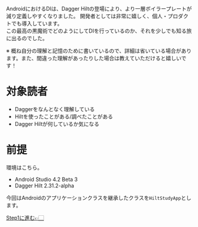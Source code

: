 AndroidにおけるDIは、Dagger Hiltの登場により、より一層ボイラープレートが減り定義しやすくなりました。  開発者としては非常に嬉しく、個人・プロダクトでも導入しています。  
この最高の黒魔術でどのようにしてDIを行っているのか、それを少しでも知る旅に出るのでした。

※ 概ね自分の理解と記憶のために書いているので、詳細は省いている場合があります。また、間違った理解があったりした場合は教えていただけると嬉しいです！

# 対象読者

- Daggerをなんとなく理解している
- Hiltを使ったことがある/調べたことがある
- Dagger Hiltが何しているか気になる

# 前提

環境はこちら。

- Android Studio 4.2 Beta 3
- Dagger Hilt 2.31.2-alpha

今回はAndroidのアプリケーションクラスを継承したクラスを`HiltStudyApp`とします。

[Step1に進む👉🏻](https://github.com/rmakiyama/DaggerHiltStudy/tree/step-1_add-HiltAndroidApp)
